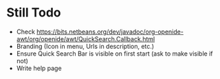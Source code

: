 # Still Todo

* Check https://bits.netbeans.org/dev/javadoc/org-openide-awt/org/openide/awt/QuickSearch.Callback.html
* Branding (Icon in menu, Urls in description, etc.)
* Ensure Quick Search Bar is visible on first start (ask to make visible if not)
* Write help page